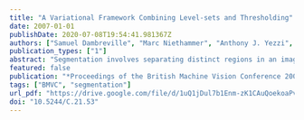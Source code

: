 ```yaml
---
title: "A Variational Framework Combining Level-sets and Thresholding"
date: 2007-01-01
publishDate: 2020-07-08T19:54:41.981367Z
authors: ["Samuel Dambreville", "Marc Niethammer", "Anthony J. Yezzi", "Allen R. Tannenbaum"]
publication_types: ["1"]
abstract: "Segmentation involves separating distinct regions in an image. In this note, we present a novel variational approach to perform this task. We propose an energy functional that naturally combines two segmentation techniques usually applied separately: intensity thresholding and geometric active contours. Although our method can deal with more complex image statistics, intensity averages are used to separate regions, in this present work. The proposed approach affords interesting properties that can lead to sensible segmentation results."
featured: false
publication: "*Proceedings of the British Machine Vision Conference 2007, University of Warwick, UK, September 10-13, 2007*"
tags: ["BMVC", "segmentation"]
url_pdf: "https://drive.google.com/file/d/1uQ1jDul7b1Enm-zK1CAuQoekoaPv0PMN"
doi: "10.5244/C.21.53"
---
```


